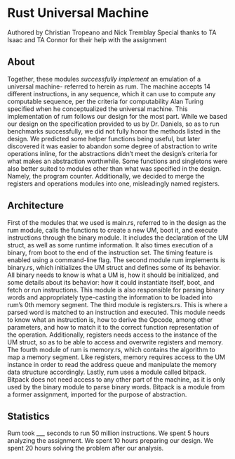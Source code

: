 # Rust Universal Machine
Authored by Christian Tropeano and Nick Tremblay
Special thanks to TA Isaac and TA Connor for their help with the assignment 

## About 
Together, these modules *successfully implement* an emulation of a universal machine- referred to herein as rum. The machine accepts 14 different instructions, in any sequence, which it can use to compute any computable sequence, per the criteria for computability Alan Turing specified when he conceptualized the universal machine. This implementation of rum follows our design for the most part. 
While we based our design on the specification provided to us by Dr. Daniels, so as to run benchmarks successfully, we did not fully honor the methods listed in the design. We predicted some helper functions being useful, but later discovered it was easier to abandon some degree of abstraction to write operations inline, for the abstractions didn’t meet the design’s criteria for what makes an abstraction worthwhile. Some functions and singletons were also better suited to modules other than what was specified in the design. Namely, the program counter. Additionally, we decided to merge the registers and operations modules into one, misleadingly named registers. 

## Architecture
First of the modules that we used is main.rs, referred to in the design as the rum module, calls the functions to create a new UM, boot it, and execute instructions through the binary module. It includes the declaration of the UM struct, as well as some runtime information. It also times execution of a binary, from boot to the end of the instruction set. The timing feature is enabled using a command-line flag. 
The second module rum implements is binary.rs, which initializes the UM struct and defines some of its behavior. All binary needs to know is what a UM is, how it should be initialized, and some details about its behavior: how it could instantiate itself, boot, and fetch or run instructions. This module is also responsible for parsing binary words and appropriately type-casting the information to be loaded into rum’s 0th memory segment. 
The third module is registers.rs. This is where a parsed word is matched to an instruction and executed. This module needs to know what an instruction is, how to derive the Opcode, among other parameters, and how to match it to the correct function representation of the operation. Additionally, registers needs access to the instance of the UM struct, so as to be able to access and overwrite registers and memory.
The fourth module of rum is memory.rs, which contains the algorithm to map a memory segment. Like registers, memory requires access to the UM instance in order to read the address queue and manipulate the memory data structure accordingly.
Lastly, rum uses a module called bitpack. Bitpack does not need access to any other part of the machine, as it is only used by the binary module to parse binary words. Bitpack is a module from a former assignment, imported for the purpose of abstraction. 

## Statistics 
Rum took ___ seconds to run 50 million instructions.
We spent 5 hours analyzing the assignment.
We spent 10 hours preparing our design.
We spent 20 hours solving the problem after our analysis.

